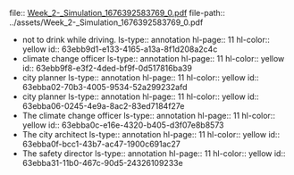 file:: [Week_2-_Simulation_1676392583769_0.pdf](../assets/Week_2-_Simulation_1676392583769_0.pdf)
file-path:: ../assets/Week_2-_Simulation_1676392583769_0.pdf

- not to drink while driving.
  ls-type:: annotation
  hl-page:: 11
  hl-color:: yellow
  id:: 63ebb9d1-e133-4165-a13a-8f1d208a2c4c
- climate change officer
  ls-type:: annotation
  hl-page:: 11
  hl-color:: yellow
  id:: 63ebb9f8-e3f2-4ded-bf9f-0d517816ba39
- city planner 
  ls-type:: annotation
  hl-page:: 11
  hl-color:: yellow
  id:: 63ebba02-70b3-4005-9534-52a299232afd
- city planner
  ls-type:: annotation
  hl-page:: 11
  hl-color:: yellow
  id:: 63ebba06-0245-4e9a-8ac2-83ed7184f27e
- The climate change officer
  ls-type:: annotation
  hl-page:: 11
  hl-color:: yellow
  id:: 63ebba0c-e16e-4320-b405-d3f07e8b8573
- The city architect 
  ls-type:: annotation
  hl-page:: 11
  hl-color:: yellow
  id:: 63ebba0f-bcc1-43b7-ac47-1900c691ac27
- The safety director
  ls-type:: annotation
  hl-page:: 11
  hl-color:: yellow
  id:: 63ebba31-11b0-467c-90d5-24326109233e
